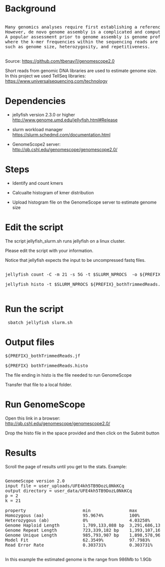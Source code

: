 # Background 

<pre>

Many genomics analyses require first establishing a reference genome. 
However, de novo genome assembly is a complicated and computationally intensive process with many assumptions hidden to the user. 
A popular assessment prior to genome assembly is genome profiling, 
where the k-mer frequencies within the sequencing reads are analyzed to efficiently estimate major genome characteristics 
such as genome size, heterozygosity, and repetitiveness. 

</pre>

Source: https://github.com/tbenavi1/genomescope2.0


Short reads from genomic DNA libraries are used to estimate genome size. In this project we used TellSeq libraries: https://www.universalsequencing.com/technology


# Dependencies


- jellyfish version 2.3.0 or higher http://www.genome.umd.edu/jellyfish.html#Release

- slurm workload manager https://slurm.schedmd.com/documentation.html

- GenomeScope2 server:  http://qb.cshl.edu/genomescope/genomescope2.0/


# Steps

- Identify and count kmers

- Calcualte histogram of kmer distribution

- Upload histogram file on the GenomeScope server to estimate genome size


# Edit the script

The script jellyfish_slurm.sh runs jellyfish on a linux cluster. 

Please edit the script with your information.

Notice that jellyfish expects the input to be uncompressed fastq files.


<pre>

jellyfish count -C -m 21 -s 5G -t $SLURM_NPROCS  -o ${PREFIX}_bothTrimmedReads.jf *.fastq

jellyfish histo -t $SLURM_NPROCS ${PREFIX}_bothTrimmedReads.jf > ${PREFIX}_bothTrimmedReads.histo 

</pre>

# Run the script

<pre>
 sbatch jellyfish_slurm.sh
</pre>

# Output files

<pre>
${PREFIX}_bothTrimmedReads.jf

${PREFIX}_bothTrimmedReads.histo 
</pre>

The file ending in histo is the file needed to run GenomeScope

Transfer that file to a local folder.

# Run GenomeScope

Open this link in a browser: http://qb.cshl.edu/genomescope/genomescope2.0/

Drop the histo file in the space provided and then click on the Submit button

# Results

Scroll the page of results until you get to the stats. Example:

<pre>

GenomeScope version 2.0
input file = user_uploads/UFE4kh5TB9DozL0NkKCq
output directory = user_data/UFE4kh5TB9DozL0NkKCq
p = 2
k = 21

property                      min               max               
Homozygous (aa)               95.9674%          100%              
Heterozygous (ab)             0%                4.03258%          
Genome Haploid Length         1,709,133,088 bp  3,291,686,136 bp  
Genome Repeat Length          723,339,182 bp    1,393,107,168 bp  
Genome Unique Length          985,793,907 bp    1,898,578,968 bp  
Model Fit                     62.3549%          97.7983%          
Read Error Rate               0.303731%         0.303731%

</pre>

In this example the estimated genome is the range from 986Mb to 1.9Gb


